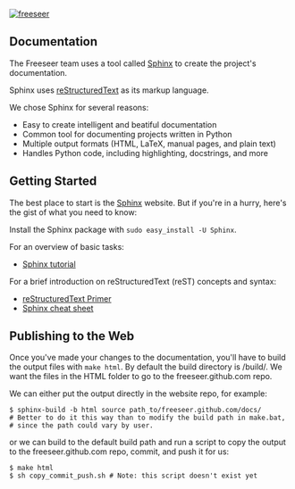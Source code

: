 [![freeseer](https://github.com/Freeseer/freeseer.github.com/raw/master/img/banner.png
"Freeseer by FOSSLC")](http://freeseer.github.com)

Documentation
-------------

The Freeseer team uses a tool called [Sphinx](http://sphinx.pocoo.org) to create
the project's documentation.

Sphinx uses [reStructuredText](http://docutils.sf.net/rst.html) as its markup
language.

We chose Sphinx for several reasons:

* Easy to create intelligent and beatiful documentation
* Common tool for documenting projects written in Python
* Multiple output formats (HTML, LaTeX, manual pages, and plain text)
* Handles Python code, including highlighting, docstrings, and more

Getting Started
---------------
The best place to start is the [Sphinx](http://sphinx.pocoo.org) website.
But if you're in a hurry, here's the gist of what you need to know:

Install the Sphinx package with `sudo easy_install -U Sphinx`.

For an overview of basic tasks:

* [Sphinx tutorial](http://sphinx.pocoo.org/tutorial.html)

For a brief introduction on reStructuredText (reST) concepts and syntax:

* [reStructuredText Primer](http://sphinx.pocoo.org/rest.html)
* [Sphinx cheat sheet](http://matplotlib.sourceforge.net/sampledoc/cheatsheet.html)

Publishing to the Web
---------------------

Once you've made your changes to the documentation, you'll have to build the
output files with `make html`. By default the build directory is /build/.
We want the files in the HTML folder to go to the freeseer.github.com repo.

We can either put the output directly in the website repo, for example:

    $ sphinx-build -b html source path_to/freeseer.github.com/docs/
    # Better to do it this way than to modify the build path in make.bat,
    # since the path could vary by user.

or we can build to the default build path and run a script to copy the output
to the freeseer.github.com repo, commit, and push it for us:

    $ make html
    $ sh copy_commit_push.sh # Note: this script doesn't exist yet
